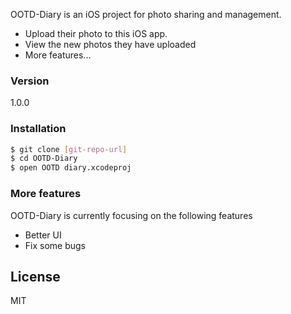 OOTD-Diary is an iOS project for photo sharing and management.

  - Upload their photo to this iOS app.
  - View the new photos they have uploaded
  - More features...

### Version
1.0.0

### Installation

```sh
$ git clone [git-repo-url]
$ cd OOTD-Diary
$ open OOTD diary.xcodeproj
```

### More features

OOTD-Diary is currently focusing on the following features

* Better UI
* Fix some bugs



License
----

MIT
